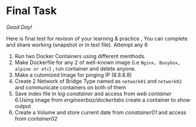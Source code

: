 # Final Task
 
*Good Day!* 

Here is final test for revison of your learning & practice , You can complete and share working (snapshot or in text file).
Attempt any 6

1. Run two Docker Containers using different menthods. 
2. Make Dockerfile for any 2 of well-known image (i.e ``` Nginx, Busybox, alpine or etc ```) , run container and delete anyone.
3. Make a cutomized Image for pinging IP (8.8.8.8) 
4. Create 2 Network of Bridge Type named as `network01` and `network02` and communicate containers on both of them 
5. Save index file in _log conatainer_ and access from _web container_    
6.Using image from _engineerbaz/dockerlabs_ create a container to show output
7. Create a Volume and store current date from _conatainer01_ and access from _container02_  


